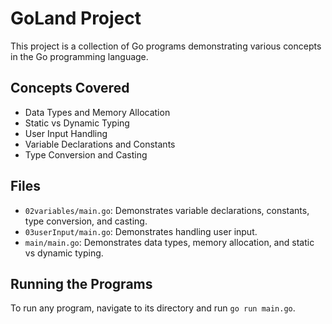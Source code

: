 # GoLand Project

This project is a collection of Go programs demonstrating various concepts in the Go programming language.

## Concepts Covered
- Data Types and Memory Allocation
- Static vs Dynamic Typing
- User Input Handling
- Variable Declarations and Constants
- Type Conversion and Casting

## Files
- `02variables/main.go`: Demonstrates variable declarations, constants, type conversion, and casting.
- `03userInput/main.go`: Demonstrates handling user input.
- `main/main.go`: Demonstrates data types, memory allocation, and static vs dynamic typing.

## Running the Programs
To run any program, navigate to its directory and run `go run main.go`.